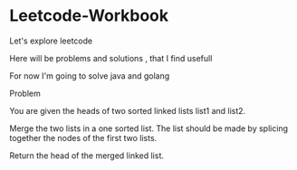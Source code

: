 # Leetcode-Workbook

Let's explore leetcode

Here will be problems and solutions , that I find usefull

For now I'm going to solve java and golang


Problem 

You are given the heads of two sorted linked lists list1 and list2.

Merge the two lists in a one sorted list. The list should be made by splicing together the nodes of the first two lists.

Return the head of the merged linked list.
